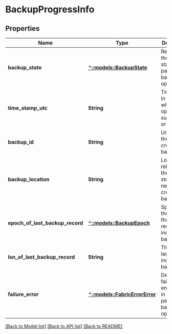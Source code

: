# BackupProgressInfo

## Properties
Name | Type | Description | Notes
------------ | ------------- | ------------- | -------------
**backup_state** | [***::models::BackupState**](BackupState.md) | Represents the current state of the partition backup operation. | [optional] [default to null]
**time_stamp_utc** | **String** | TimeStamp in UTC when operation succeeded or failed. | [optional] [default to null]
**backup_id** | **String** | Unique ID of the newly created backup. | [optional] [default to null]
**backup_location** | **String** | Location, relative to the backup store, of the newly created backup. | [optional] [default to null]
**epoch_of_last_backup_record** | [***::models::BackupEpoch**](BackupEpoch.md) | Specifies the epoch of the last record included in backup. | [optional] [default to null]
**lsn_of_last_backup_record** | **String** | The LSN of last record included in backup. | [optional] [default to null]
**failure_error** | [***::models::FabricErrorError**](FabricErrorError.md) | Denotes the failure encountered in performing backup operation. | [optional] [default to null]

[[Back to Model list]](../README.md#documentation-for-models) [[Back to API list]](../README.md#documentation-for-api-endpoints) [[Back to README]](../README.md)


